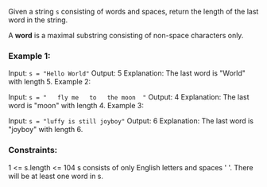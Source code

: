Given a string `s` consisting of words and spaces, return the length of the last word in the string.

A **word** is a maximal substring consisting of non-space characters only.

### Example 1:

Input: `s = "Hello World"`
Output: 5
Explanation: The last word is "World" with length 5.
Example 2:

Input: `s = "   fly me   to   the moon  "`
Output: 4
Explanation: The last word is "moon" with length 4.
Example 3:

Input: `s = "luffy is still joyboy"`
Output: 6
Explanation: The last word is "joyboy" with length 6.

### Constraints:

1 <= s.length <= 104
s consists of only English letters and spaces ' '.
There will be at least one word in s.
